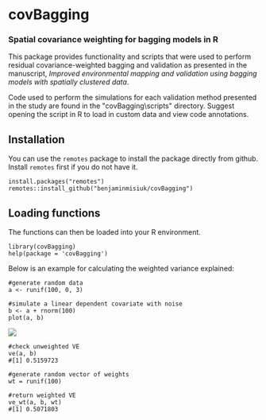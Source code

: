 # covBagging
### Spatial covariance weighting for bagging models in R

This package provides functionality and scripts that were used to perform residual covariance-weighted bagging and validation as presented in the manuscript, *Improved environmental mapping and validation using bagging models with spatially clustered data*. 

Code used to perform the simulations for each validation method presented in the study are found in the "covBagging\scripts" directory. Suggest opening the script in R to load in custom data and view code annotations.

## Installation

You can use the `remotes` package to install the package directly from github. Install `remotes` first if you do not have it. 

```
install.packages("remotes")
remotes::install_github("benjaminmisiuk/covBagging")
```

## Loading functions
The functions can then be loaded into your R environment.

```
library(covBagging)
help(package = 'covBagging')
```

Below is an example for calculating the weighted variance explained:

```
#generate random data
a <- runif(100, 0, 3)

#simulate a linear dependent covariate with noise
b <- a + rnorm(100)
plot(a, b)
```

![](images/a_b_eg.png)

```
#check unweighted VE
ve(a, b)
#[1] 0.5159723

#generate random vector of weights
wt = runif(100)

#return weighted VE
ve_wt(a, b, wt)
#[1] 0.5071803
```
